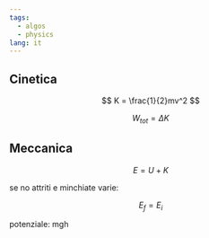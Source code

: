 ```yaml
---
tags:
  - algos
  - physics
lang: it
---
```


## Cinetica

$$
K = \frac{1}{2}mv^2
$$

$$
W_{tot} = \Delta K
$$

## Meccanica

$$
E = U + K
$$

se no attriti e minchiate varie:

$$
E_{f} = E_{i}
$$

potenziale: mgh
